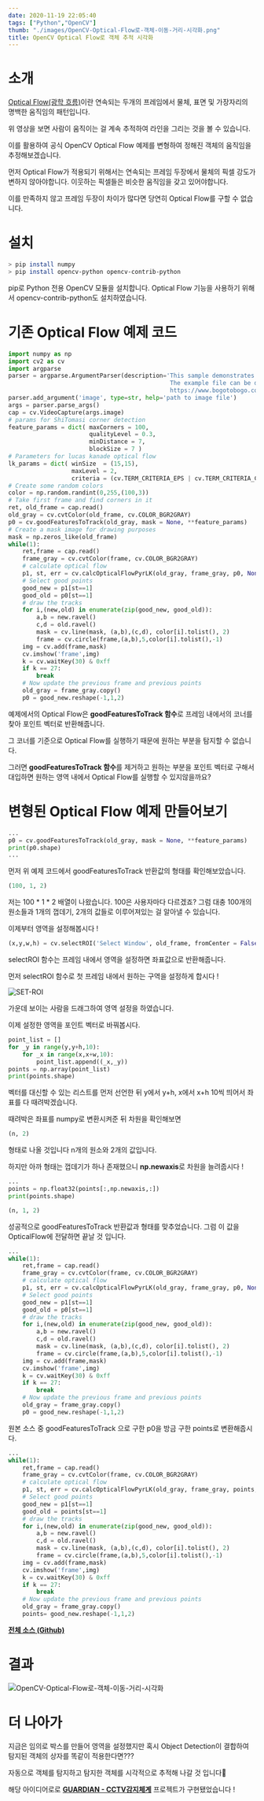 ```yaml
---
date: 2020-11-19 22:05:40
tags: ["Python","OpenCV"]
thumb: "./images/OpenCV-Optical-Flow로-객체-이동-거리-시각화.png"
title: OpenCV Optical Flow로 객체 추적 시각화
---
```

# 소개

 [Optical Flow(광학 흐름)](https://en.wikipedia.org/wiki/Optical_flow)이란 연속되는 두개의 프레임에서 물체, 표면 및 가장자리의 명백한 움직임의 패턴입니다. 

 위 영상을 보면 사람이 움직이는 걸 계속 추적하여 라인을 그리는 것을 볼 수 있습니다.

이를 활용하여 공식 OpenCV Optical Flow 예제를 변형하여 정해진 객체의 움직임을 추정해보겠습니다.

 먼저 Optical Flow가 적용되기 위해서는 연속되는 프레임 두장에서 물체의 픽셀 강도가 변하지 않아야합니다. 이웃하는 픽셀들은 비슷한 움직임을 갖고 있어야합니다.

이를 만족하지 않고 프레임 두장이 차이가 많다면 당연히 Optical Flow를 구할 수 없습니다.

# 설치

```bash
> pip install numpy
> pip install opencv-python opencv-contrib-python
```

pip로 Python 전용 OpenCV 모듈을 설치합니다. Optical Flow 기능을 사용하기 위해서 opencv-contrib-python도 설치하였습니다.

# 기존 Optical Flow 예제 코드

```python
import numpy as np
import cv2 as cv
import argparse
parser = argparse.ArgumentParser(description='This sample demonstrates Lucas-Kanade Optical Flow calculation. \
                                              The example file can be downloaded from: \
                                              https://www.bogotobogo.com/python/OpenCV_Python/images/mean_shift_tracking/slow_traffic_small.mp4')
parser.add_argument('image', type=str, help='path to image file')
args = parser.parse_args()
cap = cv.VideoCapture(args.image)
# params for ShiTomasi corner detection
feature_params = dict( maxCorners = 100,
                       qualityLevel = 0.3,
                       minDistance = 7,
                       blockSize = 7 )
# Parameters for lucas kanade optical flow
lk_params = dict( winSize  = (15,15),
                  maxLevel = 2,
                  criteria = (cv.TERM_CRITERIA_EPS | cv.TERM_CRITERIA_COUNT, 10, 0.03))
# Create some random colors
color = np.random.randint(0,255,(100,3))
# Take first frame and find corners in it
ret, old_frame = cap.read()
old_gray = cv.cvtColor(old_frame, cv.COLOR_BGR2GRAY)
p0 = cv.goodFeaturesToTrack(old_gray, mask = None, **feature_params)
# Create a mask image for drawing purposes
mask = np.zeros_like(old_frame)
while(1):
    ret,frame = cap.read()
    frame_gray = cv.cvtColor(frame, cv.COLOR_BGR2GRAY)
    # calculate optical flow
    p1, st, err = cv.calcOpticalFlowPyrLK(old_gray, frame_gray, p0, None, **lk_params)
    # Select good points
    good_new = p1[st==1]
    good_old = p0[st==1]
    # draw the tracks
    for i,(new,old) in enumerate(zip(good_new, good_old)):
        a,b = new.ravel()
        c,d = old.ravel()
        mask = cv.line(mask, (a,b),(c,d), color[i].tolist(), 2)
        frame = cv.circle(frame,(a,b),5,color[i].tolist(),-1)
    img = cv.add(frame,mask)
    cv.imshow('frame',img)
    k = cv.waitKey(30) & 0xff
    if k == 27:
        break
    # Now update the previous frame and previous points
    old_gray = frame_gray.copy()
    p0 = good_new.reshape(-1,1,2)
```

예제에서의 Optical Flow은 **goodFeaturesToTrack 함수**로 프레임 내에서의 코너를 찾아 포인트 벡터로 반환해줍니다. 

그 코너를 기준으로 Optical Flow를 실행하기 때문에 원하는 부분을 탐지할 수 없습니다. 

그러면 **goodFeaturesToTrack 함수**를 제거하고 원하는 부분을 포인트 벡터로 구해서 대입하면 원하는 영역 내에서 Optical Flow를 실행할 수 있지않을까요?

# 변형된 Optical Flow 예제 만들어보기

```python
...
p0 = cv.goodFeaturesToTrack(old_gray, mask = None, **feature_params)
print(p0.shape)
...
```

  먼저 위 예제 코드에서 goodFeaturesToTrack 반환값의 형태를 확인해보았습니다.

```python
(100, 1, 2)
```

저는 100 * 1 * 2 배열이 나왔습니다. 100은 사용자마다 다르겠죠? 그럼 대충 100개의 원소들과 1개의 껍데기, 2개의 값들로 이루어져있는 걸 알아낼 수 있습니다.

 이제부터 영역을 설정해봅시다 !

```python
(x,y,w,h) = cv.selectROI('Select Window', old_frame, fromCenter = False, showCrosshair = True)
```

selectROI 함수는 프레임 내에서 영역을 설정하면 좌표값으로 반환해줍니다.

먼저 selectROI 함수로 첫 프레임 내에서 원하는 구역을 설정하게 합시다 !

![SET-ROI](https://user-images.githubusercontent.com/41789633/99671364-49c49800-2ab5-11eb-8993-94814a92e271.png)

가운데 보이는 사람을 드래그하여 영역 설정을 하였습니다.

이제 설정한 영역을 포인트 벡터로 바꿔봅시다.

```python
point_list = []
for _y in range(y,y+h,10):
    for _x in range(x,x+w,10):
        point_list.append((_x,_y))
points = np.array(point_list)
print(points.shape)
```

 벡터를 대신할 수 있는 리스트를 먼저 선언한 뒤 y에서 y+h, x에서 x+h 10씩 띄어서 좌표를 다 때려박겠습니다. 

때려박은 좌표를 numpy로 변환시켜준 뒤 차원을 확인해보면

```python
(n, 2)
```

형태로 나올 것입니다 n개의 원소와 2개의 값입니다. 

하지만 아까 형태는 껍데기가 하나 존재했으니 **np.newaxis**로 차원을 늘려줍시다 !

```python
...
points = np.float32(points[:,np.newaxis,:])
print(points.shape)
```

```python
(n, 1, 2)
```

 성공적으로 goodFeaturesToTrack 반환값과 형태를 맞추었습니다. 그럼 이 값을 OpticalFlow에 전달하면 끝날 것 입니다.

```python
...
while(1):
    ret,frame = cap.read()
    frame_gray = cv.cvtColor(frame, cv.COLOR_BGR2GRAY)
    # calculate optical flow
    p1, st, err = cv.calcOpticalFlowPyrLK(old_gray, frame_gray, p0, None, **lk_params)
    # Select good points
    good_new = p1[st==1]
    good_old = p0[st==1]
    # draw the tracks
    for i,(new,old) in enumerate(zip(good_new, good_old)):
        a,b = new.ravel()
        c,d = old.ravel()
        mask = cv.line(mask, (a,b),(c,d), color[i].tolist(), 2)
        frame = cv.circle(frame,(a,b),5,color[i].tolist(),-1)
    img = cv.add(frame,mask)
    cv.imshow('frame',img)
    k = cv.waitKey(30) & 0xff
    if k == 27:
        break
    # Now update the previous frame and previous points
    old_gray = frame_gray.copy()
    p0 = good_new.reshape(-1,1,2)
```

원본 소스 중 goodFeaturesToTrack 으로 구한 p0을 방금 구한 points로 변환해줍시다.

```python
...
while(1):
    ret,frame = cap.read()
    frame_gray = cv.cvtColor(frame, cv.COLOR_BGR2GRAY)
    # calculate optical flow
    p1, st, err = cv.calcOpticalFlowPyrLK(old_gray, frame_gray, points, None, **lk_params)
    # Select good points
    good_new = p1[st==1]
    good_old = points[st==1]
    # draw the tracks
    for i,(new,old) in enumerate(zip(good_new, good_old)):
        a,b = new.ravel()
        c,d = old.ravel()
        mask = cv.line(mask, (a,b),(c,d), color[i].tolist(), 2)
        frame = cv.circle(frame,(a,b),5,color[i].tolist(),-1)
    img = cv.add(frame,mask)
    cv.imshow('frame',img)
    k = cv.waitKey(30) & 0xff
    if k == 27:
        break
    # Now update the previous frame and previous points
    old_gray = frame_gray.copy()
    points= good_new.reshape(-1,1,2)
```

**[전체 소스 (Github)](https://github.com/gron1gh1/opencv-motion-track-liner.git)**

# 결과
![OpenCV-Optical-Flow로-객체-이동-거리-시각화](https://user-images.githubusercontent.com/41789633/99670783-69a78c00-2ab4-11eb-9f0d-8c4253de5213.gif)

# 더 나아가

 지금은 임의로 박스를 만들어 영역을 설정했지만 혹시 Object Detection이 결합하여 탐지된 객체의 상자를 똑같이 적용한다면???

 자동으로 객체를 탐지하고 탐지한 객체를 시각적으로 추적해 나갈 것 입니다🤞

 해당 아이디어로로 **[GUARDIAN - CCTV감지체계](https://develment.blog/2020-%EA%B5%AD%EB%B0%A9%EC%98%A4%ED%94%88%EC%86%8C%EC%8A%A4%EC%95%84%EC%B9%B4%EB%8D%B0%EB%AF%B8-%ED%95%B4%EC%BB%A4%ED%86%A4---guardian-%EA%B0%9C%EB%B0%9C-%ED%9B%84%EA%B8%B0-%E2%9C%94/)** 프로젝트가 구현됐었습니다 !
